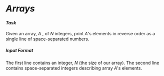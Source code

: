 # **_Arrays_**

#### _Task_

Given an array, _A_ , of _N_ integers, print _A_'s elements in reverse order as a single line of space-separated numbers.

##### _Input Format_

The first line contains an integer, _N_ (the size of our array).
The second line contains  space-separated integers describing array _A_'s elements.
